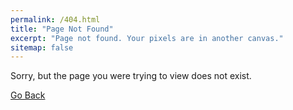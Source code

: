 ```yaml
---
permalink: /404.html
title: "Page Not Found"
excerpt: "Page not found. Your pixels are in another canvas."
sitemap: false
---
```


Sorry, but the page you were trying to view does not exist.

<a href="javascript:history.back()" class="btn btn--primary">Go Back</a>